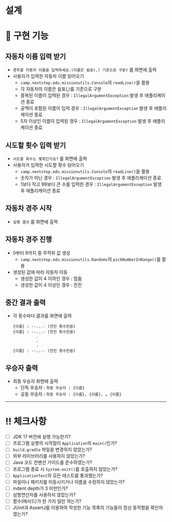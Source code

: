 # 설계

# 📑 구현 기능

## 자동차 이름 입력 받기

- `경주할 자동차 이름을 입력하세요.(이름은 쉼표(,) 기준으로 구분)` 를 화면에 출력
- 사용자가 입력한 자동차 이름 읽어오기
    - `camp.nextstep.edu.missionutils.Console`의 `readLine()`을 활용
    - 각 자동차의 이름은 쉼표(,)를 기준으로 구분
    - 중복된 이름이 입력된 경우 : `IllegalArgumentException` 발생 후 애플리케이션 종료
    - 공백이 포함된 이름이 입력 경우 : `IllegalArgumentException` 발생 후 애플리케이션 종료
    - 5자 이상인 이름이 입력된 경우 : `IllegalArgumentException` 발생 후 애플리케이션 종료

## 시도할 횟수 입력 받기

- `시도할 회수는 몇회인가요?` 를 화면에 출력
- 사용자가 입력한 시도할 횟수 읽어오기
    - `camp.nextstep.edu.missionutils.Console`의 `readLine()`을 활용
    - 숫자가 아닌 경우 : `IllegalArgumentException` 발생 후 애플리케이션 종료
    - 1보다 작고 99보다 큰 수를 입력한 경우 : `IllegalArgumentException` 발생 후 애플리케이션 종료

## 자동차 경주 시작

- `실행 결과` 를 화면에 출력

## 자동차 경주 진행

- 0부터 9까지 중 무작위 값 생성
    - `camp.nextstep.edu.missionutils.Randoms`의 `pickNumberInRange()`를 활용
- 생성된 값에 따라 자동차 이동
    - 생성한 값이 4 이하인 경우 : 멈춤
    - 생성한 값이 4 이상인 경우 : 전진

## 중간 결과 출력

- 각 횟수마다 결과를 화면에 출력

    ```
    {이름} : --...- (전진 횟수만큼)
    {이름} : --...- (전진 횟수만큼)
              .
              .
              .
    {이름} : --...- (전진 횟수만큼)
    
    ```


## 우승자 출력

- 최종 우승자 화면에 출력
    - 단독 우승자 : `최종 우승자 : {이름}`
    - 공동 우승자 : `최종 우승자 : {이름}, {이름}, … {이름}`

---

# ‼️ 체크사항

- [ ]  JDK 17 버전에 실행 가능한가?
- [ ]  프로그램 실행의 시작점이 `Application`의 `main()`인가?
- [ ]  `build.gradle` 파일을 변경하지 않았는가?
- [ ]  외부 라이브러리를 사용하지 않았는가?
- [ ]  Java 코드 컨벤션 가이드를 준수하였는가?
- [ ]  프로그램 종료 시 `System.exit()`를 호출하지 않았는가?
- [ ]  `ApplicationTest`의 모든 테스트를 통과했는가?
- [ ]  파일이나 패키지를 이동시키거나 이름을 수정하지 않았는가?
- [ ]  indent depth가 3 미만인가?
- [ ]  삼항연산자를 사용하지 않았는가?
- [ ]  함수(메서드)가 한 가지 일만 하는가?
- [ ]  JUnit과 AssertJ를 이용하여 작성한 기능 목록의 기능들이 정상 동작함을 확인하였는가?
